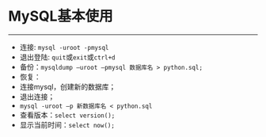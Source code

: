 # MySQL基本使用
---
 - 连接: `mysql -uroot -pmysql`
 - 退出登陆: `quit`或`exit`或`ctrl+d`
 - 备份：`mysqldump –uroot –pmysql 数据库名 > python.sql; `
 - 恢复：
  - 连接mysql，创建新的数据库；
  - 退出连接；
  - `mysql -uroot –p 新数据库名 < python.sql`
 - 查看版本：`select version();`
 - 显示当前时间：`select now();` 